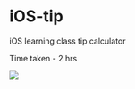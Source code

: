 # iOS-tip
iOS learning class tip calculator

Time taken - 2 hrs

![](/https://raw.githubusercontent.com/prachipun/iOS-tip/master/tipapp.gif)
